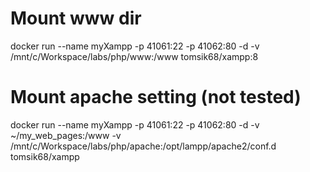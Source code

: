 # Mount www dir
docker run --name myXampp -p 41061:22 -p 41062:80 -d -v /mnt/c/Workspace/labs/php/www:/www tomsik68/xampp:8

# Mount apache setting (not tested)
docker run --name myXampp -p 41061:22 -p 41062:80 -d -v ~/my_web_pages:/www  -v /mnt/c/Workspace/labs/php/apache:/opt/lampp/apache2/conf.d tomsik68/xampp
